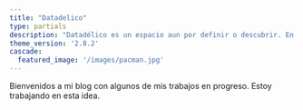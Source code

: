 ```yaml
---
title: "Datadelico"
type: partials
description: "Datadélico es un espacio aun por definir o descubrir. En este espacio podrás encontrar mis reflexiones sobre mi trabajo, mis proyectos personales y mi pasión por la informática. Podrás leer sobre mis intereses, mis historias y mis experiencias en el mundo."
theme_version: '2.8.2'
cascade:
  featured_image: '/images/pacman.jpg'
---
```

Bienvenidos a mi blog con algunos de mis trabajos en progreso. Estoy trabajando en esta idea.
